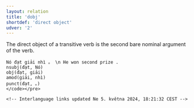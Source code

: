 ```yaml
---
layout: relation
title: 'dobj'
shortdef: 'direct object'
udver: '2'
---
```


The direct object of a transitive verb is the second bare nominal argument of the verb.

~~~ sdparse
Nó đạt giải nhì 。 \n He won second prize .
nsubj(đạt, Nó)
obj(đạt, giải)
amod(giải, nhì)
punct(đạt, 。)
</code></pre>

<!-- Interlanguage links updated Ne 5. května 2024, 18:21:32 CEST -->
